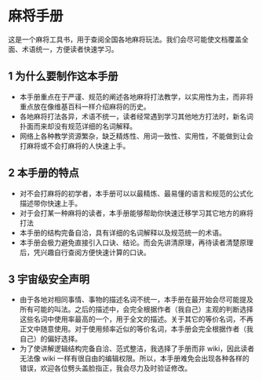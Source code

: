 # 麻将手册
这是一个麻将工具书，用于查阅全国各地麻将玩法。我们会尽可能使文档覆盖全面、术语统一，方便读者快速学习。

## 1 为什么要制作这本手册
* 本手册重点在于严谨、规范的阐述各地麻将打法教学，以实用性为主，而非将重点放在像维基百科一样介绍麻将的历史。
* 各地麻将打法各异，术语不统一，读者经常遇到学习其他地方打法时，新名词扑面而来却没有规范详细的名词解释。
* 网络上各种教学资源繁杂，缺乏精炼性、用词一致性、实用性，不能做到让会打麻将或不会打麻将的人快速上手。

## 2 本手册的特点
* 对不会打麻将的初学者，本手册可以以最精炼、最易懂的语言和规范的公式化描述带你快速上手。
* 对于会打某一种麻将的读者，本手册能够帮助你快速迁移学习其它地方的麻将打法
* 本手册的结构完备自洽，具有详细的名词解释以及规范统一的术语。
* 本手册会极力避免直接引入口诀、结论。而会先讲清原理，再待读者清楚原理后，凭兴趣自行查阅方便快速计算的口诀。

## 3 宇宙级安全声明
* 由于各地对相同事情、事物的描述名词不统一，本手册在最开始会尽可能提及所有可能的叫法。之后的描述中，会完全根据作者（我自己）主观的判断选择这些名词中使用率最高的一个，用于全文的描述。关于其它的等价名词，不再正文中随意使用。对于使用频率近似的等价名词，本手册会完全根据作者（我自己）的偏好选择。
* 为了使讲解逻辑结构完备自洽、范式整洁，我选择了手册而非 wiki，因此读者无法像 wiki 一样有很自由的编辑权限。所以，本手册难免会出现各种各样的错误，欢迎各位劈头盖脸指正，我会尽力及时验证修改。